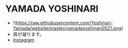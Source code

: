 # YAMADA YOSHINARI
- !(https://raw.githubusercontent.com/Yoshinari-Yamada/website/master/yamadayoshinari0521.png)
- 肩が凝ります。
- [Instagram](https://www.instagram.com/yamadayoshinari/)
